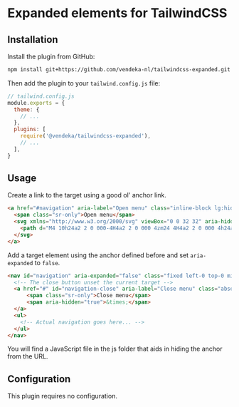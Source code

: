 # Expanded elements for TailwindCSS 

## Installation

Install the plugin from GitHub:

```sh
npm install git+https://github.com/vendeka-nl/tailwindcss-expanded.git
```

Then add the plugin to your `tailwind.config.js` file:

```js
// tailwind.config.js
module.exports = {
  theme: {
    // ...
  },
  plugins: [
    require('@vendeka/tailwindcss-expanded'),
    // ...
  ],
}
```

## Usage

Create a link to the target using a good ol' anchor link.

```html
<a href="#navigation" aria-label="Open menu" class="inline-block lg:hidden">
  <span class="sr-only">Open menu</span>
  <svg xmlns="http://www.w3.org/2000/svg" viewBox="0 0 32 32" aria-hidden="true" class="h-8 w-8 fill-current">
    <path d="M4 10h24a2 2 0 000-4H4a2 2 0 000 4zm24 4H4a2 2 0 000 4h24a2 2 0 000-4zm0 8H4a2 2 0 000 4h24a2 2 0 000-4z" />
  </svg>
</a>
```

Add a target element using the anchor defined before and set `aria-expanded` to `false`.

```html
<nav id="navigation" aria-expanded="false" class="fixed left-0 top-0 min-w-full min-h-screen bg-white bg-opacity-90 shadow-lg transform -translate-y-full transition-transform duration-300 lg:static lg:translate-y-0 lg:bg-transparent lg-min-w-0 lg:min-h-0 lg:px-0 lg:shadow-none z-50">
  <!-- The close button unset the current target -->
  <a href="#" id="navigation-close" aria-label="Close menu" class="absolute top-0 right-0 z-50 p-4 lg:hidden">
      <span class="sr-only">Close menu</span>
      <span aria-hidden="true">&times;</span>
  </a>
  <ul>
    <!-- Actual navigation goes here... -->
  </ul>
</nav>
```

You will find a JavaScript file in the js folder that aids in hiding the anchor from the URL.

## Configuration

This plugin requires no configuration.
